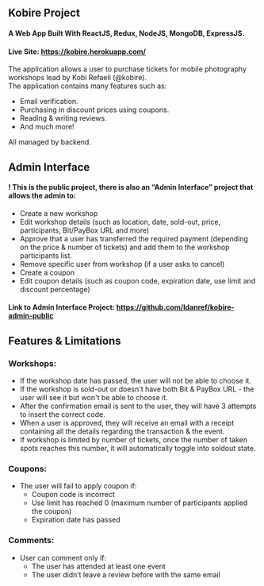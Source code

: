 ## Kobire Project

#### A Web App Built With ReactJS, Redux, NodeJS, MongoDB, ExpressJS.

#### Live Site: https://kobire.herokuapp.com/

The application allows a user to purchase tickets for mobile photography workshops lead by Kobi Refaeli (@kobire).
<br>
The application contains many features such as:
* Email verification.
* Purchasing in discount prices using coupons.
* Reading & writing reviews.
* And much more!

All managed by backend.

## Admin Interface

#### ! This is the public project, there is also an **“Admin Interface”** project that allows the admin to:
* Create a new workshop
* Edit workshop details (such as location, date, sold-out, price, participants, Bit/PayBox URL and more)
* Approve that a user has transferred the required payment (depending on the price & number of tickets) and add them to the workshop participants list.
* Remove specific user from workshop (if a user asks to cancel)
* Create a coupon
* Edit coupon details (such as coupon code, expiration date, use limit and discount percentage)

#### Link to Admin Interface Project: https://github.com/Idanref/kobire-admin-public

## Features & Limitations

### Workshops:
* If the workshop date has passed, the user will not be able to choose it.
* If the workshop is sold-out or doesn't have both Bit & PayBox URL - the user will see it but won't be able to choose it.
* After the confirmation email is sent to the user, they will have 3 attempts to insert the correct code.
* When a user is approved, they will receive an email with a receipt containing all the details regarding the transaction & the event.
* If workshop is limited by number of tickets, once the number of taken spots reaches this number, it will automatically toggle into soldout state.

### Coupons:
* The user will fail to apply coupon if:
  * Coupon code is incorrect
  * Use limit has reached 0 (maximum number of participants applied the coupon)
  * Expiration date has passed

### Comments:
* User can comment only if:
  * The user has attended at least one event
  * The user didn’t leave a review before with the same email
